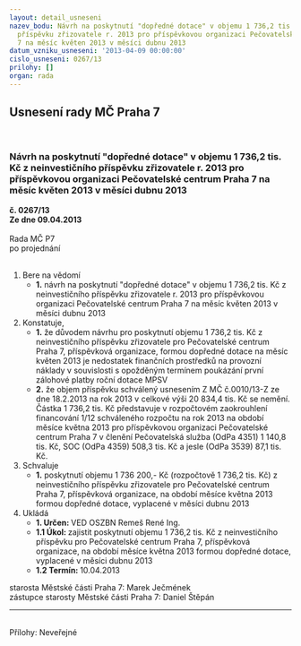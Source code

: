 ```yaml
---
layout: detail_usneseni
nazev_bodu: Návrh na poskytnutí "dopředné dotace" v objemu 1 736,2 tis. Kč z neinvestičního
  příspěvku zřizovatele r. 2013 pro příspěvkovou organizaci Pečovatelské centrum Praha
  7 na měsíc květen 2013 v měsíci dubnu 2013
datum_vzniku_usneseni: '2013-04-09 00:00:00'
cislo_usneseni: 0267/13
prilohy: []
organ: rada
---
```

<div id="ucUsn_pList" class="usn">
	<span><h2>Usnesení rady MČ Praha 7 </h2>
<br></span><div class="standBody">
<span><h3>Návrh na poskytnutí "dopředné dotace" v objemu 1 736,2 tis. Kč z neinvestičního příspěvku zřizovatele r. 2013 pro příspěvkovou organizaci Pečovatelské centrum Praha 7 na měsíc květen 2013 v měsíci dubnu 2013</h3></span><div class="center">
		<strong>č. 0267/13</strong><br>
	</div>
<div class="center">
		<strong>Ze dne 09.04.2013</strong><br><br>
	</div>Rada MČ P7<br> po projednání<br><br><ol>
<li>Bere na vědomí<ul><li>
<strong>1.</strong> návrh na poskytnutí "dopředné dotace" v objemu 1 736,2 tis. Kč z neinvestičního příspěvku zřizovatele r. 2013 pro příspěvkovou organizaci Pečovatelské centrum Praha 7 na měsíc květen 2013 v měsíci dubnu 2013</li></ul>
</li>
<li>Konstatuje,<ul>
<li>
<strong>1.</strong> že důvodem návrhu pro poskytnutí objemu 1 736,2 tis. Kč z neinvestičního příspěvku zřizovatele pro Pečovatelské centrum Praha 7, příspěvková organizace,  formou dopředné dotace na měsíc květen 2013 je nedostatek finančních prostředků na provozní náklady v souvislosti s opožděným termínem poukázání první zálohové platby roční dotace MPSV</li>
<li>
<strong>2.</strong> že objem příspěvku schválený usnesením Z MČ č.0010/13-Z ze dne 18.2.2013 na rok 2013 v celkové výši 20 834,4 tis. Kč se nemění. Částka 1 736,2 tis. Kč představuje v rozpočtovém zaokrouhlení financování 1/12 schváleného rozpočtu na rok 2013 na období měsíce května 2013 pro příspěvkovou organizaci Pečovatelské centrum Praha 7 v členění Pečovatelská služba (OdPa 4351) 1 140,8 tis. Kč, SOC (OdPa 4359) 508,3 tis. Kč a jesle (OdPa 3539) 87,1 tis. Kč.</li>
</ul>
</li>
<li>Schvaluje<ul><li>
<strong>1.</strong> poskytnutí objemu 1 736 200,- Kč (rozpočtově 1 736,2 tis. Kč) z neinvestičního příspěvku zřizovatele pro Pečovatelské centrum Praha 7, příspěvková organizace, na období měsíce května 2013 formou dopředné dotace, vyplacené v měsíci dubnu 2013 </li></ul>
</li>
<li>Ukládá<ul>
<li>
<strong>1. Určen: </strong>VED OSZBN Remeš René Ing.</li>
<li>
<strong>1.1 Úkol: </strong>zajistit poskytnutí objemu 1 736,2 tis. Kč z neinvestičního příspěvku pro Pečovatelské centrum Praha 7, příspěvková organizace, na období měsíce května 2013 formou dopředné dotace, vyplacené  v měsíci dubnu 2013 </li>
<li>
<strong>1.2 Termín: </strong>10.04.2013</li>
</ul>
</li>
</ol>starosta Městské části Praha 7: Marek Ječmének<br>zástupce starosty Městské části Praha 7: Daniel Štěpán <hr>
<br>Přílohy: Neveřejné</div>
</div>